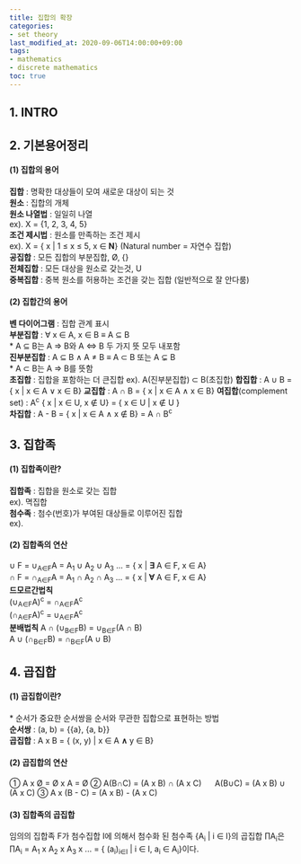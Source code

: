 ```yaml
---
title: 집합의 확장
categories:
- set theory
last_modified_at: 2020-09-06T14:00:00+09:00
tags:
- mathematics
- discrete mathematics
toc: true
---
```

## 1. INTRO
## 2. 기본용어정리
#### (1) 집합의 용어
**집합** : 명확한 대상들이 모여 새로운 대상이 되는 것  
**원소** : 집합의 개체  
**원소 나열법** : 일일히 나열  
ex). X = {1, 2, 3, 4, 5}  
**조건 제시법** : 원소를 만족하는 조건 제시  
ex). X = { x | 1 ≤ x ≤ 5, x ∈ **N**} (Natural number = 자연수 집합)  
**공집합** : 모든 집합의 부분집합, Ø, {}  
**전체집합** : 모든 대상을 원소로 갖는것, U  
**중복집합** : 중복 원소를 허용하는 조건을 갖는 집합 (일반적으로 잘 안다룸)  
#### (2) 집합간의 용어
**벤 다이어그램** : 집합 관계 표시  
**부분집합** : ∀ x ∈ A, x ∈ B ≡ A ⊆ B  
\* A ⊆ B는 A ⇒ B와 A ⇔ B 두 가지 뜻 모두 내포함  
**진부분집합** : A ⊆ B ∧ A ≠ B  ≡ A ⊂ B 또는 A ⊊ B  
\* A ⊂ B는 A ⇒ B를 뜻함  
**초집합** :  집합을 포함하는 더 큰집합
ex). A(진부분집합) ⊂ B(초집합)
**합집합** : A ∪ B = { x | x ∈ A ∨ x ∈ B}
**교집합** : A ∩ B = { x | x ∈ A ∧ x ∈ B}
**여집합**(complement set) : A<sup>c</sup> { x | x ∈ U, x ∉ U} = {  x ∈ U | x ∉ U }  
**차집합** : A - B = { x | x ∈ A ∧ x ∉ B} = A ∩ B<sup>c</sup>  
## 3. 집합족
#### (1) 집합족이란?
**집합족** : 집합을 원소로 갖는 집합  
ex). 멱집합  
**첨수족** : 첨수(번호)가 부여된 대상들로 이루어진 집합  
ex).  
#### (2) 집합족의 연산
∪ F = ∪<sub>A∈F</sub>A = A<sub>1</sub> ∪ A<sub>2</sub> ∪ A<sub>3</sub> ... = { x | **∃** A ∈ F, x ∈ A}  
∩ F = ∩<sub>A∈F</sub>A = A<sub>1</sub> ∩ A<sub>2</sub> ∩ A<sub>3</sub> ... = { x | **∀** A ∈ F, x ∈ A}  
**드모르간법칙**  
(∪<sub>A∈F</sub>A)<sup>c</sup> = ∩<sub>A∈F</sub>A<sup>c</sup>  
(∩<sub>A∈F</sub>A)<sup>c</sup> = ∪<sub>A∈F</sub>A<sup>c</sup>  
**분배법칙**
A ∩ (∪<sub>B∈F</sub>B) = ∪<sub>B∈F</sub>(A ∩ B)  
A ∪ (∩<sub>B∈F</sub>B) = ∩<sub>B∈F</sub>(A ∪ B)  
## 4. 곱집합
#### (1) 곱집합이란?
\* 순서가 중요한 순서쌍을 순서와 무관한 집합으로 표현하는 방법  
**순서쌍** : (a, b) = {\{a\}, \{a, b\}}  
**곱집합** : A x B = { (x, y) | x ∈ A **∧** y ∈ B}  
#### (2) 곱집합의 연산
① A x Ø = Ø x A = Ø
② A(B∩C) = (A x B) ∩ (A x C)
&nbsp;&nbsp;&nbsp;&nbsp;&nbsp;A(B∪C) = (A x B) ∪ (A x C)
③	A x (B - C) = (A x B) - (A x C)
#### (3) 집합족의 곱집합
임의의 집합족 F가 첨수집합 I에 의해서 첨수화 된 첨수족 {A<sub>i</sub> | i ∈ I}의 곱집합 ∏A<sub>i</sub>은  
∏A<sub>i</sub> = A<sub>1</sub> x A<sub>2</sub> x A<sub>3</sub> x ... = { (a<sub>i</sub>)<sub>i∈I</sub> | i ∈ I, a<sub>i</sub> ∈ A<sub>i</sub>}이다.
